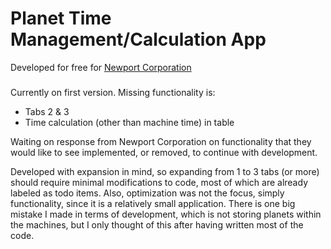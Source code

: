 # Planet Time Management/Calculation App
Developed for free for [Newport Corporation](https://www.newport.com/)

###
Currently on first version. Missing functionality is:
- Tabs 2 & 3
- Time calculation (other than machine time) in table

Waiting on response from Newport Corporation on functionality that they would like to see implemented, or removed, to continue with development.

Developed with expansion in mind, so expanding from 1 to 3 tabs (or more) should require minimal modifications to code, most of which are already labeled as todo items. Also, optimization was not the focus, simply functionality, since it is a relatively small application. There is one big mistake I made in terms of development, which is not storing planets within the machines, but I only thought of this after having written most of the code.
